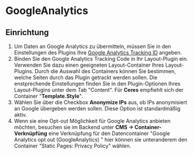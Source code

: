 # GoogleAnalytics

## Einrichtung

1. Um Daten an Google Analytics zu übermitteln, müssen Sie in den Einstellungen des Plugins Ihre [Google Analytics Tracking ID](https://support.google.com/analytics/answer/1032385?hl) angeben.
2. Binden Sie den Google Analytics Tracking Code in Ihr Layout-Plugin ein. Verwenden Sie dazu einen geeigneten Layout-Container Ihres Layout-Plugins.
Durch die Auswahl des Containers können Sie bestimmen, welche Seiten durch das Plugin getrackt werden sollen.
Die enstprechende Einstellungen finden Sie in den Plugin-Optionen Ihres Layout-Plugins unter dem Tab "Content".
Für **Ceres** empfiehlt sich der Container "**Template.Style**".
3. Wählen Sie über die Checkbox **Anonymize IPs** aus, ob IPs anonymisiert an Google übergeben werden sollen. Diese Option ist standardmäßig aktiv.
4. Wenn sie eine Opt-out Möglichkeit für Google Analytics anbieten möchten, besuchen sie im Backend unter **CMS -> Container-Verknüpfüng** eine Verknüpfung für den Datencontainer "Google Analytics opt out (GoogleAnalytics)
" hier können sie unteranderem den Container "Static Pages: Privacy Policy" wählen.
